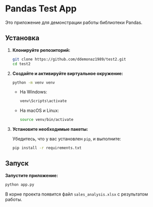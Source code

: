 # Pandas Test App

Это приложение для демонстрации работы библиотеки Pandas.

## Установка

1. **Клонируйте репозиторий:**

   ```bash
   git clone https://github.com/ddemonaz1989/test2.git
   cd test2
   ```

2. **Создайте и активируйте виртуальное окружение:**

   ```bash
   python -m venv venv
   ```

   - На Windows:

     ```bash
     venv\Scripts\activate
     ```

   - На macOS и Linux:

     ```bash
     source venv/bin/activate
     ```

3. **Установите необходимые пакеты:**

   Убедитесь, что у вас установлен `pip`, и выполните:

   ```bash
   pip install -r requirements.txt
   ```

## Запуск

**Запустите приложение:**

   ```bash
   python app.py
   ```

   В корне проекта появится файл `sales_analysis.xlsx` с результатом работы.